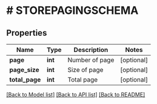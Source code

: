 # # STOREPAGINGSCHEMA

## Properties

Name | Type | Description | Notes
------------ | ------------- | ------------- | -------------
**page** | **int** | Number of page | [optional]
**page_size** | **int** | Size of page | [optional]
**total_page** | **int** | Total page | [optional]

[[Back to Model list]](../../README.md#models) [[Back to API list]](../../README.md#endpoints) [[Back to README]](../../README.md)
